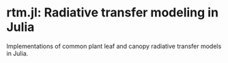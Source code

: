 # rtm.jl: Radiative transfer modeling in Julia

Implementations of common plant leaf and canopy radiative transfer models in Julia.
